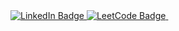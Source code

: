<div id="badges">
  <a href="https://www.linkedin.com/in/nishita-jain-0502/">
    <img src="https://img.shields.io/badge/LinkedIn-blue?style=for-the-badge&logo=linkedin&logoColor=white" alt="LinkedIn Badge"/>
  </a>
  <a href="https://leetcode.com/codenishita/">
    <img src="https://img.shields.io/badge/LeetCode-yellow?style=for-the-badge&logo=leetcode&logoColor=white" alt="LeetCode Badge"/>
  </a>
  <img src="https://komarev.com/ghpvc/?usernameNiShITa-code=&style=flat-square&color=blue" alt=""/>
</div>

  
